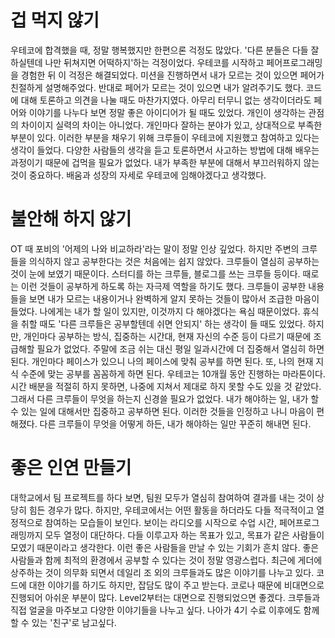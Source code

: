# 겁 먹지 않기
우테코에 합격했을 때, 정말 행복했지만 한편으론 걱정도 많았다. '다른 분들은 다들 잘하실텐데 나만 뒤쳐지면 어떡하지'하는 걱정이었다. 우테코를 시작하고 페어프로그래밍을 경험한 뒤 이 걱정은 해결되었다. 미션을 진행하면서 내가 모르는 것이 있으면 페어가 친절하게 설명해주었다. 반대로 페어가 모르는 것이 있으면 내가 알려주기도 했다. 코드에 대해 토론하고 의견을 나눌 때도 마찬가지였다. 아무리 터무니 없는 생각이더라도 페어와 이야기를 나누다 보면 정말 좋은 아이디어가 될 때도 있었다. 개인이 생각하는 관점의 차이이지 실력의 차이는 아니었다. 개인마다 잘하는 분야가 있고, 상대적으로 부족한 부분이 있다. 이러한 부분을 채우기 위해 크루들이 우테코에 지원했고 참여하고 있다는 생각이 들었다. 다양한 사람들의 생각을 듣고 토론하면서 사고하는 방법에 대해 배우는 과정이기 때문에 겁먹을 필요가 없었다. 내가 부족한 부분에 대해서 부끄러워하지 않는 것이 중요하다. 배움과 성장의 자세로 우테코에 임해야겠다고 생각했다. 

# 불안해 하지 않기
OT 때 포비의 '어제의 나와 비교하라'라는 말이 정말 인상 깊었다. 하지만 주변의 크루들을 의식하지 않고 공부한다는 것은 처음에는 쉽지 않았다. 크루들이 열심히 공부하는 것이 눈에 보였기 때문이다. 스터디를 하는 크루들, 블로그를 쓰는 크루들 등이다. 때로는 이런 것들이 공부하게 하도록 하는 자극제 역할을 하기도 했다. 크루들이 공부한 내용들을 보면 내가 모르는 내용이거나 완벽하게 알지 못하는 것들이 많아서 조급한 마음이 들었다. 나에게는 내가 할 일이 있지만, 이것까지 다 해야겠다는 욕심 때문이었다. 휴식을 취할 때도 '다른 크루들은 공부할텐데 쉬면 안되지' 하는 생각이 들 때도 있었다. 하지만, 개인마다 공부하는 방식, 집중하는 시간대, 현재 자신의 수준 등이 다르기 때문에 조급해할 필요가 없었다. 주말에 조금 쉬는 대신 평일 일과시간에 더 집중해서 열심히 하면 된다. 개인마다 페이스가 있으니 나의 페이스에 맞춰 공부를 하면 된다. 또, 나의 현재 지식 수준에 맞는 공부를 꼼꼼하게 하면 된다. 우테코는 10개월 동안 진행하는 마라톤이다. 시간 배분을 적절히 하지 못하면, 나중에 지쳐서 제대로 하지 못할 수도 있을 것 같았다. 그래서 다른 크루들이 무엇을 하는지 신경쓸 필요가 없었다. 내가 해야하는 일, 내가 할 수 있는 일에 대해서만 집중하고 공부하면 된다. 이러한 것들을 인정하고 나니 마음이 편해졌다. 다른 크루들이 무엇을 어떻게 하든, 내가 해야하는 일만 꾸준히 해내면 된다.

# 좋은 인연 만들기
대학교에서 팀 프로젝트를 하다 보면, 팀원 모두가 열심히 참여하여 결과를 내는 것이 상당히 힘든 경우가 많다. 하지만, 우테코에서는 어떤 활동을 하더라도 다들 적극적이고 열정적으로 참여하는 모습들이 보인다. 보이는 라디오를 시작으로 수업 시간, 페어프로그래밍까지 모두 열정이 대단하다. 다들 이루고자 하는 목표가 있고, 목표가 같은 사람들이 모였기 때문이라고 생각한다. 이런 좋은 사람들을 만날 수 있는 기회가 흔치 않다. 좋은 사람들과 함께 최적의 환경에서 공부할 수 있다는 것이 정말 영광스럽다. 최근에 게더에 상주하는 것이 의무화 되면서 데일리 조 외의 크루들과도 많은 이야기를 나누고 있다. 코드에 대한 이야기를 하기도 하지만, 잡담도 많이 주고 받는다. 코로나 때문에 비대면으로 진행되어 아쉬운 부분이 많다. Level2부터는 대면으로 진행되었으면 좋겠다. 크루들과 직접 얼굴을 마주보고 다양한 이야기들을 나누고 싶다. 나아가 4기 수료 이후에도 함께할 수 있는 '친구'로 남고싶다.
